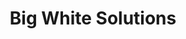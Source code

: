 ---
section: intro
title: Big White Solutions
description: A software consultancy company that specialises in Microsoft technologies and Azure
action: Hire me
---